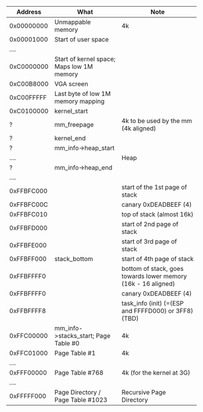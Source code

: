 Address | What | Note
--------|------|-----
0x00000000 | Unmappable memory | 4k
0x00001000 | Start of user space |
....||
0xC0000000 | Start of kernel space; Maps low 1M memory |
0xC00B8000 | VGA screen |
0xC00FFFFF | Last byte of low 1M memory mapping |
0xC0100000 | kernel_start | 
? | mm_freepage | 4k to be used by the mm (4k aligned)
? | kernel_end |
? | mm_info->heap_start |
....|| Heap
? | mm_info->heap_end |
....||
0xFFBFC000 | | start of the 1st page of stack
0xFFBFC00C | | canary 0xDEADBEEF (4)
0xFFBFC010 | | top of stack (almost 16k)
0xFFBFD000 | | start of 2nd page of stack
0xFFBFE000 | | start of 3rd page of stack
0xFFBFF000 | stack_bottom | start of 4th page of stack
0xFFBFFFF0 | | bottom of stack, goes towards lower memory (16k - 16 aligned)
0xFFBFFFF0 | | canary 0xDEADBEEF (4)
0xFFBFFFF8 | | task_info (init) (=(ESP and FFFFD000) or 3FF8) (TBD)
0xFFC00000 | mm_info->stacks_start; Page Table #0 | 4k
0xFFC01000 | Page Table #1 | 4k
....||
0xFFF00000 | Page Table #768 | 4k (for the kernel at 3G)
....||
0xFFFFF000 | Page Directory / Page Table #1023 | Recursive Page Directory


